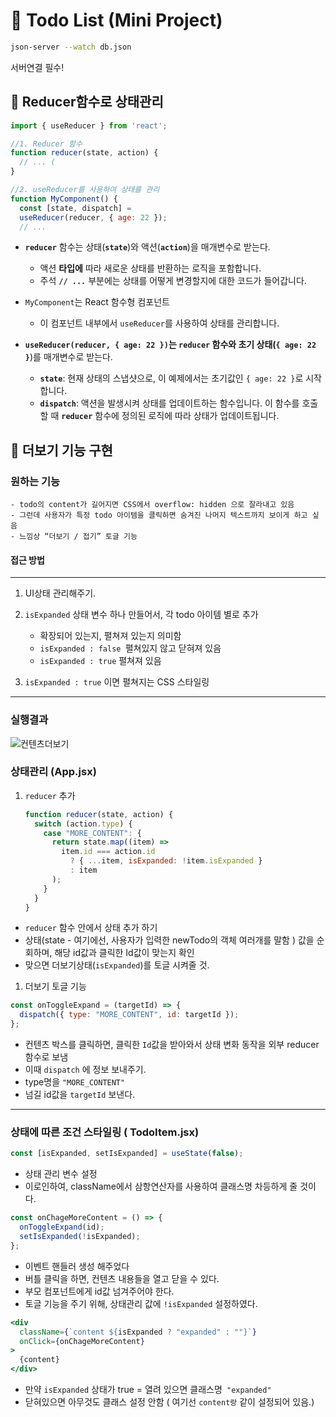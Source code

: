 # **📝 Todo List (Mini Project)**

```bash
json-server --watch db.json
```

서버연결 필수!

## **📍 Reducer함수로 상태관리**

```jsx
import { useReducer } from 'react';

//1. Reducer 함수
function reducer(state, action) {
  // ... (
}

//2. useReducer를 사용하여 상태를 관리
function MyComponent() {
  const [state, dispatch] =
  useReducer(reducer, { age: 22 });
  // ...

```

- **`reducer`** 함수는 상태(**`state`**)와 액션(**`action`**)을 매개변수로 받는다.

  - 액션 **타입에** 따라 새로운 상태를 반환하는 로직을 포함합니다.
  - 주석 **`// ...`** 부분에는 상태를 어떻게 변경할지에 대한 코드가 들어갑니다.

- `MyComponent`는 React 함수형 컴포넌트
  - 이 컴포넌트 내부에서 `useReducer`를 사용하여 상태를 관리합니다.
- **`useReducer(reducer, { age: 22 })`**는 **`reducer`** 함수와 초기 상태(**`{ age: 22 }`**)를 매개변수로 받는다.
  - **`state`**: 현재 상태의 스냅샷으로, 이 예제에서는 초기값인 `{ age: 22 }`로 시작합니다.
  - **`dispatch`**: 액션을 발생시켜 상태를 업데이트하는 함수입니다. 이 함수를 호출할 때 **`reducer`** 함수에 정의된 로직에 따라 상태가 업데이트됩니다.

## **📌 더보기 기능 구현**

### 원하는 기능

    - todo의 content가 길어지면 CSS에서 overflow: hidden 으로 잘라내고 있음
    - 그런데 사용자가 특정 todo 아이템을 클릭하면 숨겨진 나머지 텍스트까지 보이게 하고 싶음
    - 느낌상 “더보기 / 접기” 토글 기능

#### 접근 방법

---

1. UI상태 관리해주기.

2. `isExpanded` 상태 변수 하나 만들어서, 각 todo 아이템 별로 추가

   - 확장되어 있는지, 펼쳐져 있는지 의미함
   - `isExpanded : false `펼쳐있지 않고 닫혀져 있음
   - `isExpanded : true` 펼쳐져 있음

3. `isExpanded : true` 이면 펼쳐지는 CSS 스타일링

---

### 실행결과

![컨텐츠더보기](https://github.com/user-attachments/assets/445f0e29-925b-45a8-82fa-bb1780e372db)

### 상태관리 (App.jsx)

1. `reducer` 추가

   ```jsx
   function reducer(state, action) {
     switch (action.type) {
       case "MORE_CONTENT": {
         return state.map((item) =>
           item.id === action.id
             ? { ...item, isExpanded: !item.isExpanded }
             : item
         );
       }
     }
   }
   ```

- `reducer` 함수 안에서 상태 추가 하기
- 상태(state - 여기에선, 사용자가 입력한 newTodo의 객체 여러개를 말함 ) 값을 순회하며, 해당 id값과 클릭한 Id값이 맞는지 확인
- 맞으면 더보기상태(`isExpanded`)를 토글 시켜줄 것.

1. 더보기 토글 기능

```jsx
const onToggleExpand = (targetId) => {
  dispatch({ type: "MORE_CONTENT", id: targetId });
};
```

- 컨텐츠 박스를 클릭하면, 클릭한 `Id`값을 받아와서 상태 변화 동작을 외부 reducer함수로 보냄
- 이때 `dispatch` 에 정보 보내주기.
- type명을 `"MORE_CONTENT"`
- 넘길 id값을 `targetId` 보낸다.

---

### 상태에 따른 조건 스타일링 ( TodoItem.jsx)

```jsx
const [isExpanded, setIsExpanded] = useState(false);
```

- 상태 관리 변수 설정
- 이로인하여, className에서 삼항연산자를 사용하여 클래스명 차등하게 줄 것이다.

```jsx
const onChageMoreContent = () => {
  onToggleExpand(id);
  setIsExpanded(!isExpanded);
};
```

- 이벤트 핸들러 생성 해주었다
- 버틀 클릭을 하면, 컨텐츠 내용들을 열고 닫을 수 있다.
- 부모 컴포넌트에게 id값 넘겨주어야 한다.
- 토글 기능을 주기 위해, 상태관리 값에 `!isExpanded` 설정하였다.

```jsx
<div
  className={`content ${isExpanded ? "expanded" : ""}`}
  onClick={onChageMoreContent}
>
  {content}
</div>
```

- 만약 `isExpanded` 상태가 true = 열려 있으면 클래스명` "expanded"`
- 닫혀있으면 아무것도 클래스 설정 안함 ( 여기선 `content랑` 같이 설정되어 있음.)
